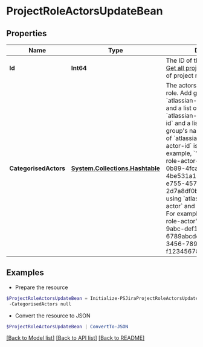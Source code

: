 # ProjectRoleActorsUpdateBean
## Properties

Name | Type | Description | Notes
------------ | ------------- | ------------- | -------------
**Id** | **Int64** | The ID of the project role. Use [Get all project roles](#api-rest-api-3-role-get) to get a list of project role IDs. | [optional] [readonly] 
**CategorisedActors** | [**System.Collections.Hashtable**](Array.md) | The actors to add to the project role.  Add groups using:   *  &#x60;atlassian-group-role-actor&#x60; and a list of group names.  *  &#x60;atlassian-group-role-actor-id&#x60; and a list of group IDs.  As a group&#39;s name can change, use of &#x60;atlassian-group-role-actor-id&#x60; is recommended. For example, &#x60;&quot;&quot;atlassian-group-role-actor-id&quot;&quot;:[&quot;&quot;eef79f81-0b89-4fca-a736-4be531a10869&quot;&quot;,&quot;&quot;77f6ab39-e755-4570-a6ae-2d7a8df0bcb8&quot;&quot;]&#x60;.  Add users using &#x60;atlassian-user-role-actor&#x60; and a list of account IDs. For example, &#x60;&quot;&quot;atlassian-user-role-actor&quot;&quot;:[&quot;&quot;12345678-9abc-def1-2345-6789abcdef12&quot;&quot;, &quot;&quot;abcdef12-3456-789a-bcde-f123456789ab&quot;&quot;]&#x60;. | [optional] 

## Examples

- Prepare the resource
```powershell
$ProjectRoleActorsUpdateBean = Initialize-PSJiraProjectRoleActorsUpdateBean  -Id null `
 -CategorisedActors null
```

- Convert the resource to JSON
```powershell
$ProjectRoleActorsUpdateBean | ConvertTo-JSON
```

[[Back to Model list]](../README.md#documentation-for-models) [[Back to API list]](../README.md#documentation-for-api-endpoints) [[Back to README]](../README.md)

